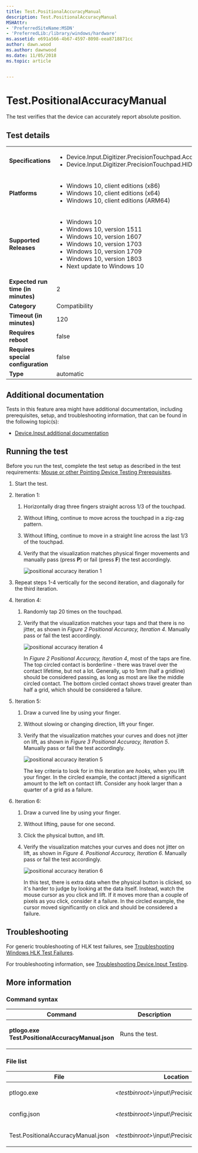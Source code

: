 ```yaml
---
title: Test.PositionalAccuracyManual
description: Test.PositionalAccuracyManual
MSHAttr:
- 'PreferredSiteName:MSDN'
- 'PreferredLib:/library/windows/hardware'
ms.assetid: e691a566-4b67-4597-8098-eea8718871cc
author: dawn.wood
ms.author: dawnwood
ms.date: 11/05/2018
ms.topic: article


---
```


# <span id="p_hlk_test.4f3bbf6c-cbf1-447d-8939-3f1279030a04"></span>Test.PositionalAccuracyManual


The test verifies that the device can accurately report absolute position.

## Test details

|||
|---|---|
| **Specifications**  | <ul><li>Device.Input.Digitizer.PrecisionTouchpad.Accuracy</li><li>Device.Input.Digitizer.PrecisionTouchpad.HIDCompliant</li></ul> |  
| **Platforms**   | <ul><li>Windows 10, client editions (x86)</li><li>Windows 10, client editions (x64)</li><li>Windows 10, client editions (ARM64)</li></ul> |
| **Supported Releases** | <ul><li>Windows 10</li><li>Windows 10, version 1511</li><li>Windows 10, version 1607</li><li>Windows 10, version 1703</li><li>Windows 10, version 1709</li><li>Windows 10, version 1803</li><li>Next update to Windows 10</li></ul> |
|**Expected run time (in minutes)**| 2 |
|**Category**| Compatibility |
|**Timeout (in minutes)**| 120 |
|**Requires reboot**| false |
|**Requires special configuration**| false |
|**Type**| automatic |



## <span id="Additional_documentation"></span><span id="additional_documentation"></span><span id="ADDITIONAL_DOCUMENTATION"></span>Additional documentation


Tests in this feature area might have additional documentation, including prerequisites, setup, and troubleshooting information, that can be found in the following topic(s):

-   [Device.Input additional documentation](device-input-additional-documentation.md)

## <span id="Running_the_test"></span><span id="running_the_test"></span><span id="RUNNING_THE_TEST"></span>Running the test


Before you run the test, complete the test setup as described in the test requirements: [Mouse or other Pointing Device Testing Prerequisites](mouse-or-other-pointing-device-testing-prerequisites.md).

1.  Start the test.

2.  Iteration 1:

    1.  Horizontally drag three fingers straight across 1/3 of the touchpad.

    2.  Without lifting, continue to move across the touchpad in a zig-zag pattern.

    3.  Without lifting, continue to move in a straight line across the last 1/3 of the touchpad.

    4.  Verify that the visualization matches physical finger movements and manually pass (press **P**) or fail (press **F**) the test accordingly.

        ![positional accuracy iteration 1](images/hck-winb-fig1-positionalaccuracy-iteration1.jpg)

3.  Repeat steps 1-4 vertically for the second iteration, and diagonally for the third iteration.

4.  Iteration 4:

    1.  Randomly tap 20 times on the touchpad.

    2.  Verify that the visualization matches your taps and that there is no jitter, as shown in *Figure 2 Positional Accuracy, Iteration 4*. Manually pass or fail the test accordingly.

        ![positional accuracy iteration 4](images/hck-winb-fig2-positionalaccuracy-iteration4.jpg)

        In *Figure 2 Positional Accuracy, Iteration 4*, most of the taps are fine. The top circled contact is borderline - there was travel over the contact lifetime, but not a lot. Generally, up to 1mm (half a gridline) should be considered passing, as long as most are like the middle circled contact. The bottom circled contact shows travel greater than half a grid, which should be considered a failure.

5.  Iteration 5:

    1.  Draw a curved line by using your finger.

    2.  Without slowing or changing direction, lift your finger.

    3.  Verify that the visualization matches your curves and does not jitter on lift, as shown in *Figure 3 Positional Accuracy, Iteration 5*. Manually pass or fail the test accordingly.

        ![positional accuracy iteration 5](images/hck-winb-fig3-positionalaccuracy-iteration5.jpg)

        The key criteria to look for in this iteration are *hooks*, when you lift your finger. In the circled example, the contact jittered a significant amount to the left on contact lift. Consider any hook larger than a quarter of a grid as a failure.

6.  Iteration 6:

    1.  Draw a curved line by using your finger.

    2.  Without lifting, pause for one second.

    3.  Click the physical button, and lift.

    4.  Verify the visualization matches your curves and does not jitter on lift, as shown in *Figure 4. Positional Accuracy, Iteration 6*. Manually pass or fail the test accordingly.

        ![positional accuracy iteration 6](images/hck-winb-fig4-positionalaccuracy-iteration6.jpg)

        In this test, there is extra data when the physical button is clicked, so it's harder to judge by looking at the data itself. Instead, watch the mouse cursor as you click and lift. If it moves more than a couple of pixels as you click, consider it a failure. In the circled example, the cursor moved significantly on click and should be considered a failure.

## <span id="Troubleshooting"></span><span id="troubleshooting"></span><span id="TROUBLESHOOTING"></span>Troubleshooting


For generic troubleshooting of HLK test failures, see [Troubleshooting Windows HLK Test Failures](../user/troubleshooting-windows-hlk-test-failures.md).

For troubleshooting information, see [Troubleshooting Device.Input Testing](troubleshooting-deviceinput-testing.md).

## <span id="More_information"></span><span id="more_information"></span><span id="MORE_INFORMATION"></span>More information


### <span id="Command_syntax"></span><span id="command_syntax"></span><span id="COMMAND_SYNTAX"></span>Command syntax

<table>
<colgroup>
<col width="50%" />
<col width="50%" />
</colgroup>
<thead>
<tr class="header">
<th>Command</th>
<th>Description</th>
</tr>
</thead>
<tbody>
<tr class="odd">
<td><p><strong>ptlogo.exe Test.PositionalAccuracyManual.json</strong></p></td>
<td><p>Runs the test.</p></td>
</tr>
</tbody>
</table>



### <span id="File_list"></span><span id="file_list"></span><span id="FILE_LIST"></span>File list

<table>
<colgroup>
<col width="50%" />
<col width="50%" />
</colgroup>
<thead>
<tr class="header">
<th>File</th>
<th>Location</th>
</tr>
</thead>
<tbody>
<tr class="odd">
<td><p>ptlogo.exe</p></td>
<td><p><em>&lt;testbinroot&gt;</em>\input\PrecisionTouchpad&lt;/p&gt;</td>
</tr>
<tr class="even">
<td><p>config.json</p></td>
<td><p><em>&lt;testbinroot&gt;</em>\input\PrecisionTouchpad&lt;/p&gt;</td>
</tr>
<tr class="odd">
<td><p>Test.PositionalAccuracyManual.json</p></td>
<td><p><em>&lt;testbinroot&gt;</em>\input\PrecisionTouchpad&lt;/p&gt;</td>
</tr>
</tbody>
</table>













